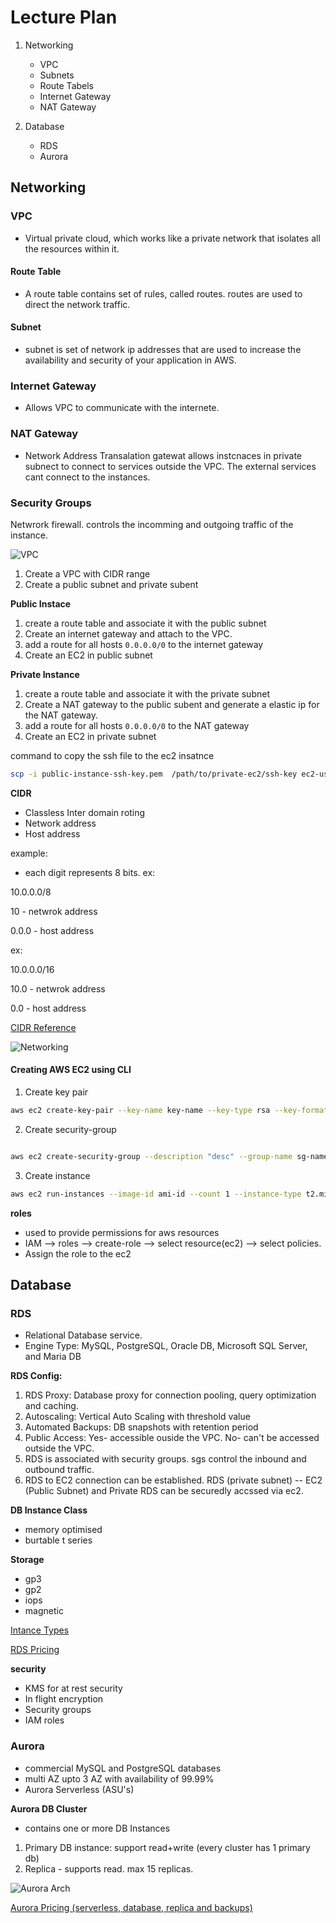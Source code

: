 # Lecture Plan

1. Networking
   - VPC
   - Subnets
   - Route Tabels
   - Internet Gateway
   - NAT Gateway

2. Database
   -  RDS
   -  Aurora

## Networking

### VPC

- Virtual private cloud, which works like a private network that isolates all the resources within it. 

#### Route Table

- A route table contains set of rules, called routes. routes are used to direct the network traffic.

#### Subnet

- subnet is set of network ip addresses that are used to increase the availability and security of your application in AWS.

### Internet Gateway

- Allows VPC to communicate with the internete.

### NAT Gateway

- Network Address Transalation gatewat allows instcnaces in private subnect to connect to services outside the VPC. The external services cant connect to the instances.

### Security Groups

Netwrork firewall. controls the incomming and outgoing traffic of the instance.



![VPC](./images/vpc.png)

1. Create a VPC with CIDR range
2. Create a public subnet and private subent


**Public Instace**


1. create a route table and associate it with the public subnet
2. Create an internet gateway and attach to the VPC.
3. add a route for all hosts `0.0.0.0/0` to the internet gateway
4. Create an EC2 in public subnet


**Private Instance**

1. create a route table and associate it with the private subnet
2. Create a NAT gateway to the public subent and generate a elastic ip for the NAT gateway.
3. add a route for all hosts `0.0.0.0/0` to the NAT gateway
4. Create an EC2 in private subnet


command to copy the ssh file to the ec2 insatnce


```bash
scp -i public-instance-ssh-key.pem  /path/to/private-ec2/ssh-key ec2-user@public-ip:/path/to/copy
```


**CIDR**

- Classless Inter domain roting
- Network address
- Host address


example:

- each digit represents 8 bits.
ex:

10.0.0.0/8

10 - netwrok address

0.0.0 - host address

ex:

10.0.0.0/16

10.0 - netwrok address

0.0 - host address

[CIDR Reference](https://aws.amazon.com/what-is/cidr/)

![Networking](./images/networking.png)


#### Creating AWS EC2 using CLI

1. Create key pair

```bash
aws ec2 create-key-pair --key-name key-name --key-type rsa --key-format pem --query "KeyMaterial" --output text > key-name.pem
```

2. Create security-group

```bash

aws ec2 create-security-group --description "desc" --group-name sg-name
```

3. Create instance

```bash
aws ec2 run-instances --image-id ami-id --count 1 --instance-type t2.micro --key-name key-name --security-group-ids sg-id
```

**roles**

- used to provide permissions for aws resources
- IAM --> roles --> create-role --> select resource(ec2) --> select policies.
- Assign the role to the ec2

## Database

### RDS

- Relational Database service.
- Engine Type: MySQL, PostgreSQL, Oracle DB, Microsoft SQL Server, and Maria DB

**RDS Config:**

1. RDS Proxy: Database proxy for connection pooling, query optimization and caching.
2. Autoscaling: Vertical Auto Scaling with threshold value
3. Automated Backups: DB snapshots with retention period
4. Public Access: Yes- accessible ouside the VPC. No- can't be accessed outside the VPC.
5. RDS is associated with security groups. sgs control the inbound and outbound traffic.
6. RDS to EC2 connection can be established. RDS (private subnet) -- EC2 (Public Subnet) and Private RDS can be securedly accssed via ec2.

**DB Instance Class**

- memory optimised
- burtable t series

**Storage**

- gp3
- gp2
- iops
- magnetic

[Intance Types](https://aws.amazon.com/rds/instance-types/)


[RDS Pricing](https://aws.amazon.com/rds/pricing/)


**security**

- KMS for at rest security
- In flight encryption
- Security groups
- IAM roles

### Aurora

- commercial MySQL and PostgreSQL databases
- multi AZ upto 3 AZ with availability of 99.99%
- Aurora Serverless (ASU's)


**Aurora DB Cluster**

- contains one or more DB Instances

1. Primary DB instance: support read+write (every cluster has 1 primary db)
2. Replica - supports read. max 15 replicas.

![Aurora Arch](./images/AuroraArch.png)


[Aurora Pricing (serverless, database, replica and backups)](https://aws.amazon.com/rds/aurora/pricing/)



